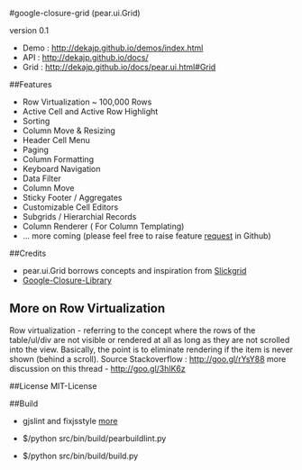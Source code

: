 #google-closure-grid (pear.ui.Grid)

version 0.1

* Demo : http://dekajp.github.io/demos/index.html
* API  : http://dekajp.github.io/docs/ 
* Grid : http://dekajp.github.io/docs/pear.ui.html#Grid

##Features

* Row Virtualization ~ 100,000 Rows
* Active Cell and Active Row Highlight
* Sorting
* Column Move & Resizing
* Header Cell Menu
* Paging
* Column Formatting
* Keyboard Navigation
* Data Filter
* Column Move
* Sticky Footer / Aggregates
* Customizable Cell Editors
* Subgrids / Hierarchial Records
* Column Renderer ( For Column Templating)
* ... more coming (please feel free to raise feature [request](https://github.com/dekajp/google-closure-grid/issues) in Github)

##Credits 
* pear.ui.Grid borrows concepts and inspiration from [Slickgrid](https://github.com/mleibman/SlickGrid)
* [Google-Closure-Library](https://code.google.com/p/closure-library/)

## More on Row Virtualization
Row virtualization -  referring to the concept where the rows 
of the table/ul/div are not visible or rendered at all as long as they are 
not scrolled into the view. Basically, the point is to eliminate rendering 
if the item is never shown (behind a scroll). 
Source Stackoverflow : http://goo.gl/rYsY88
more discussion on this thread - http://goo.gl/3hlK6z

##License
MIT-License


##Build
* gjslint and fixjsstyle [more](https://developers.google.com/closure/utilities/docs/linter_howto)

* $/python src/bin/build/pearbuildlint.py
* $/python src/bin/build/build.py

